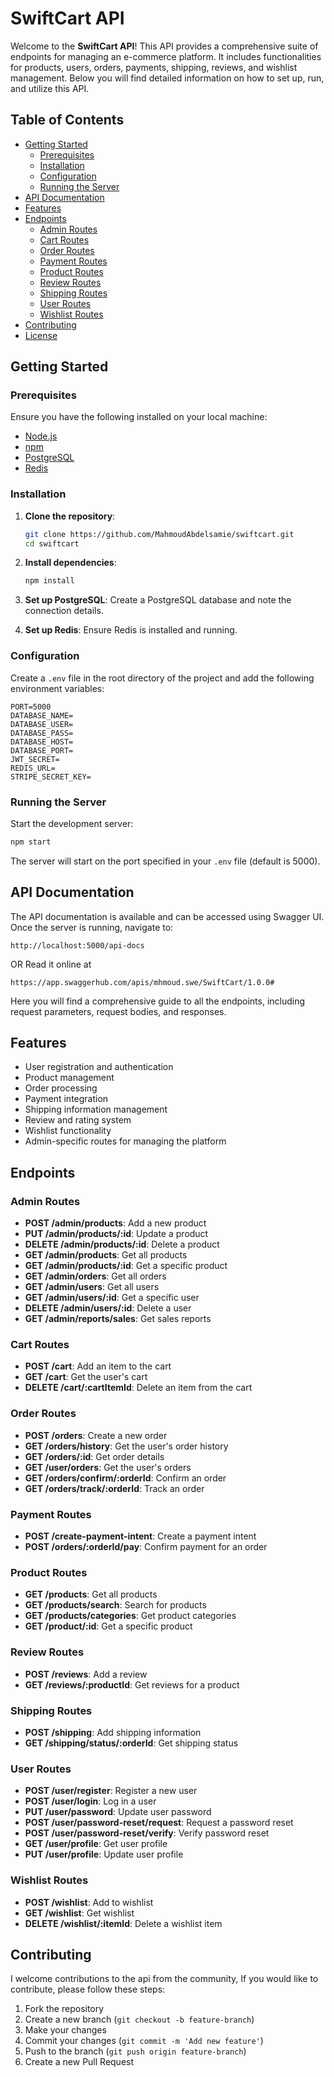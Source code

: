 # SwiftCart API

Welcome to the **SwiftCart API**! This API provides a comprehensive suite of endpoints for managing an e-commerce platform. It includes functionalities for products, users, orders, payments, shipping, reviews, and wishlist management. Below you will find detailed information on how to set up, run, and utilize this API.

## Table of Contents

- [Getting Started](#getting-started)
  - [Prerequisites](#prerequisites)
  - [Installation](#installation)
  - [Configuration](#configuration)
  - [Running the Server](#running-the-server)
- [API Documentation](#api-documentation)
- [Features](#features)
- [Endpoints](#endpoints)
  - [Admin Routes](#admin-routes)
  - [Cart Routes](#cart-routes)
  - [Order Routes](#order-routes)
  - [Payment Routes](#payment-routes)
  - [Product Routes](#product-routes)
  - [Review Routes](#review-routes)
  - [Shipping Routes](#shipping-routes)
  - [User Routes](#user-routes)
  - [Wishlist Routes](#wishlist-routes)
- [Contributing](#contributing)
- [License](#license)

## Getting Started

### Prerequisites

Ensure you have the following installed on your local machine:

- [Node.js](https://nodejs.org/en/download/)
- [npm](https://www.npmjs.com/get-npm)
- [PostgreSQL](https://www.postgresql.org/download/)
- [Redis](https://redis.io/download)

### Installation

1. **Clone the repository**:
   ```sh
   git clone https://github.com/MahmoudAbdelsamie/swiftcart.git
   cd swiftcart
   ```

2. **Install dependencies**:
   ```sh
   npm install
   ```

3. **Set up PostgreSQL**:
   Create a PostgreSQL database and note the connection details.

4. **Set up Redis**:
   Ensure Redis is installed and running.

### Configuration

Create a `.env` file in the root directory of the project and add the following environment variables:

```
PORT=5000
DATABASE_NAME=
DATABASE_USER=
DATABASE_PASS=
DATABASE_HOST=
DATABASE_PORT=
JWT_SECRET=
REDIS_URL=
STRIPE_SECRET_KEY=
```

### Running the Server

Start the development server:

```sh
npm start
```

The server will start on the port specified in your `.env` file (default is 5000).

## API Documentation

The API documentation is available and can be accessed using Swagger UI. Once the server is running, navigate to:

```
http://localhost:5000/api-docs
```

OR Read it online at

```
https://app.swaggerhub.com/apis/mhmoud.swe/SwiftCart/1.0.0#
```

Here you will find a comprehensive guide to all the endpoints, including request parameters, request bodies, and responses.

## Features

- User registration and authentication
- Product management
- Order processing
- Payment integration
- Shipping information management
- Review and rating system
- Wishlist functionality
- Admin-specific routes for managing the platform

## Endpoints

### Admin Routes

- **POST /admin/products**: Add a new product
- **PUT /admin/products/:id**: Update a product
- **DELETE /admin/products/:id**: Delete a product
- **GET /admin/products**: Get all products
- **GET /admin/products/:id**: Get a specific product
- **GET /admin/orders**: Get all orders
- **GET /admin/users**: Get all users
- **GET /admin/users/:id**: Get a specific user
- **DELETE /admin/users/:id**: Delete a user
- **GET /admin/reports/sales**: Get sales reports

### Cart Routes

- **POST /cart**: Add an item to the cart
- **GET /cart**: Get the user's cart
- **DELETE /cart/:cartItemId**: Delete an item from the cart

### Order Routes

- **POST /orders**: Create a new order
- **GET /orders/history**: Get the user's order history
- **GET /orders/:id**: Get order details
- **GET /user/orders**: Get the user's orders
- **GET /orders/confirm/:orderId**: Confirm an order
- **GET /orders/track/:orderId**: Track an order

### Payment Routes

- **POST /create-payment-intent**: Create a payment intent
- **POST /orders/:orderId/pay**: Confirm payment for an order

### Product Routes

- **GET /products**: Get all products
- **GET /products/search**: Search for products
- **GET /products/categories**: Get product categories
- **GET /product/:id**: Get a specific product

### Review Routes

- **POST /reviews**: Add a review
- **GET /reviews/:productId**: Get reviews for a product

### Shipping Routes

- **POST /shipping**: Add shipping information
- **GET /shipping/status/:orderId**: Get shipping status

### User Routes

- **POST /user/register**: Register a new user
- **POST /user/login**: Log in a user
- **PUT /user/password**: Update user password
- **POST /user/password-reset/request**: Request a password reset
- **POST /user/password-reset/verify**: Verify password reset
- **GET /user/profile**: Get user profile
- **PUT /user/profile**: Update user profile

### Wishlist Routes

- **POST /wishlist**: Add to wishlist
- **GET /wishlist**: Get wishlist
- **DELETE /wishlist/:itemId**: Delete a wishlist item

## Contributing

I welcome contributions to the api from the community, If you would like to contribute, please follow these steps:

1. Fork the repository
2. Create a new branch (`git checkout -b feature-branch`)
3. Make your changes
4. Commit your changes (`git commit -m 'Add new feature'`)
5. Push to the branch (`git push origin feature-branch`)
6. Create a new Pull Request
